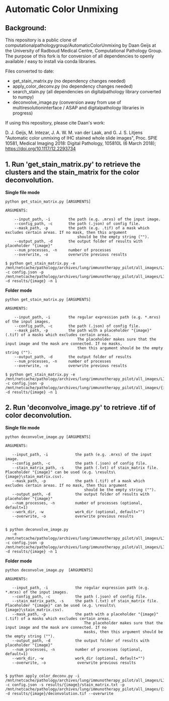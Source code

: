 # Automatic Color Unmixing #

## Background:
This repository is a public clone of computationalpathologygroup/AutomaticColorUnmixing by Daan Geijs at the University of Radboud Medical Centre, Computational Pathology Group.
The purpose of this fork is for conversion of all dependencies to openly available / easy to install via conda libraries. 

Files converted to date:
- get_stain_matrix.py (no dependency changes needed)
- apply_color_deconv.py (no dependency changes needed)
- search_stain.py (all dependencies on digitalpathology library converted to numpy)
- deconvolve_image.py (conversion away from use of multiresolutioninterface / ASAP and digitalpathology libraries in progress)

If using this repository, please cite Daan's work:

D. J. Geijs, M. Intezar, J. A. W. M. van der Laak, and G. J. S. Litjens "Automatic color unmixing of IHC stained whole slide images", Proc. SPIE 10581, Medical Imaging 2018: Digital Pathology, 105810L (6 March 2018); https://doi.org/10.1117/12.2293734 

## 1. Run 'get_stain_matrix.py' to retrieve the clusters and the stain_matrix for the color deconvolution. 
**Single file mode**
```
python get_stain_matrix.py [ARGUMENTS]

ARGUMENTS:

    --input_path, -i        the path (e.g. .mrxs) of the input image.
    --config_path, -c       the path (.json) of config file. 
    --mask_path, -p         the path (e.g. .tif) of a mask which excludes certain areas. If no mask, then this argument 
                                should be the empty string ("").
    --output_path, -d       the output folder of results with placeholder "{image}"
    --num_processes, -n     number of processes
    --overwrite, -o         overwrite previous results

$ python get_stain_matrix.py -e /mnt/netcache/pathology/archives/lung/immunotherapy_pilot/all_images/LI_S01_P000001_C0041_L01_A01.tif -c config.json -p /mnt/netcache/pathology/archives/lung/immunotherapy_pilot/all_images/LI_S01_P000001_C0001_L01_A01_ACU.tif -d results/{image} -n 1
```
**Folder mode**
```
python get_stain_matrix.py [ARGUMENTS]

ARGUMENTS:

    --input_path, -i        the regular expression path (e.g. *.mrxs) of the input images.
    --config_path, -c       the path (.json) of config file. 
    --mask_path, -p         the path with a placeholder "{image}" (.tif) of a masks which excludes certain areas. 
                                The placeholder makes sure that the input image and the mask are connected. If no masks, 
                                then this argument should be the empty string ("").
    --output_path, -d       the output folder of results 
    --num_processes, -n     number of processes
    --overwrite, -o         overwrite previous results

$ python get_stain_matrix.py -e /mnt/netcache/pathology/archives/lung/immunotherapy_pilot/all_images/LI_S01_P000001_C004*_L01_A01.tif -c config.json -p /mnt/netcache/pathology/archives/lung/immunotherapy_pilot/all_images/{image}_ACU.tif -d results/{image} -n 1
```
## 2. Run 'deconvolve_image.py' to retrieve .tif of color deconvolution.
**Single file mode**
 ```
python deconvolve_image.py [ARGUMENTS]

ARGUMENTS:

    --input_path, -i            the path (e.g. .mrxs) of the input image.
    --config_path, -c           the path (.json) of config file. 
    --stain_matrix_path, -s     the path (.txt) of stain_matrix file. Placeholder "{image}" can be used (e.g. \results\{image}\stain_matrix.csv).  
    --mask_path, -p             the path (.tif) of a mask which excludes certain areas. If no mask, then this argument 
                                    should be the empty string ("").
    --output_path, -d           the output folder of results with placeholder "{image}"
    --num_processes, -n         number of processes (optional, default=1)
    --work_dir, -w              work_dir (optional, default="")
    --overwrite, -o             overwrite previous results
    

$ python deconvolve_image.py 
    -e /mnt/netcache/pathology/archives/lung/immunotherapy_pilot/all_images/LI_S01_P000001_C0001_L01_A01.tif -c config.json -p /mnt/netcache/pathology/archives/lung/immunotherapy_pilot/all_images/LI_S01_P000001_C0001_L01_A01_ACU.tif -d results/{image} -n 1
```  
**Folder mode**
 ```
python deconvolve_image.py  [ARGUMENTS]

ARGUMENTS:

    --input_path, -i            the regular expression path (e.g. *.mrxs) of the input images.
    --config_path, -c           the path (.json) of config file. 
    --stain_matrix_path, -s     the path (.txt) of stain_matrix file. Placeholder "{image}" can be used (e.g. \results\{image}\stain_matrix.csv).
    --mask_path, -p             the path with a placeholder "{image}" (.tif) of a masks which excludes certain areas. 
                                    The placeholder makes sure that the input image and the mask are connected. If no 
                                    masks, then this argument should be the empty string ("").
    --output_path, -d           the output folder of results with placeholder "{image}"
    --num_processes, -n         number of processes (optional, default=1)
    --work_dir, -w              work_dir (optional, default="")
    --overwrite, -o              overwrite previous results
    

$ python apply_color_deconv.py -i /mnt/netcache/pathology/archives/lung/immunotherapy_pilot/all_images/LI_S01_P000001_C004*_L01_A01.tif -c config.json -s results/{image}/stain_matrix.txt -p /mnt/netcache/pathology/archives/lung/immunotherapy_pilot/all_images/{image}_ACU.tif  -d results/{image}/deconvolution.tif --overwrite
```  

